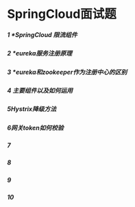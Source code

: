 # SpringCloud面试题

##### 1 *SpringCloud 限流组件

##### 2 *eureka服务注册原理

##### 3 *eureka和zookeeper作为注册中心的区别

##### 4 主要组件以及如何运用

##### 5Hystrix降级方法

##### 6网关token如何校验

##### 7

##### 8

##### 9

##### 10